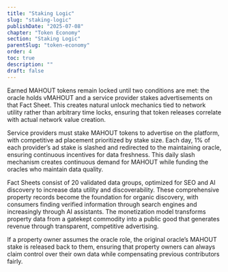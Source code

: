 ```yaml
---
title: "Staking Logic"
slug: "staking-logic"
publishDate: "2025-07-08"
chapter: "Token Economy"
section: "Staking Logic"
parentSlug: "token-economy"
order: 4
toc: true
description: ""
draft: false
---
```


Earned MAHOUT tokens remain locked until two conditions are met: the oracle holds vMAHOUT and a service provider stakes advertisements on that Fact Sheet. This creates natural unlock mechanics tied to network utility rather than arbitrary time locks, ensuring that token releases correlate with actual network value creation.

Service providers must stake MAHOUT tokens to advertise on the platform, with competitive ad placement prioritized by stake size. Each day, 1% of each provider’s ad stake is slashed and redirected to the maintaining oracle, ensuring continuous incentives for data freshness. This daily slash mechanism creates continuous demand for MAHOUT while funding the oracles who maintain data quality.

Fact Sheets consist of 20 validated data groups, optimized for SEO and AI discovery to increase data utility and discoverability. These comprehensive property records become the foundation for organic discovery, with consumers finding verified information through search engines and increasingly through AI assistants. The monetization model transforms property data from a gatekept commodity into a public good that generates revenue through transparent, competitive advertising.

If a property owner assumes the oracle role, the original oracle’s MAHOUT stake is released back to them, ensuring that property owners can always claim control over their own data while compensating previous contributors fairly.
